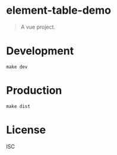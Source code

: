 # element-table-demo
> A vue project.

# Development

```shell
make dev
```

# Production
```
make dist
```

# License
ISC
